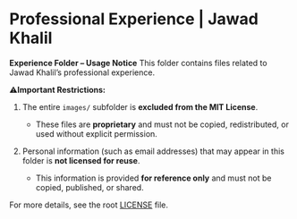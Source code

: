# Professional Experience | Jawad Khalil

**Experience Folder – Usage Notice**
This folder contains files related to Jawad Khalil’s professional experience.

⚠**Important Restrictions:**
1. The entire `images/` subfolder is **excluded from the MIT License**.  
   - These files are **proprietary** and must not be copied, redistributed, or used without explicit permission.  

2. Personal information (such as email addresses) that may appear in this folder is **not licensed for reuse**.  
   - This information is provided **for reference only** and must not be copied, published, or shared.  

For more details, see the root [LICENSE](../experience/LICENSE.txt) file.
